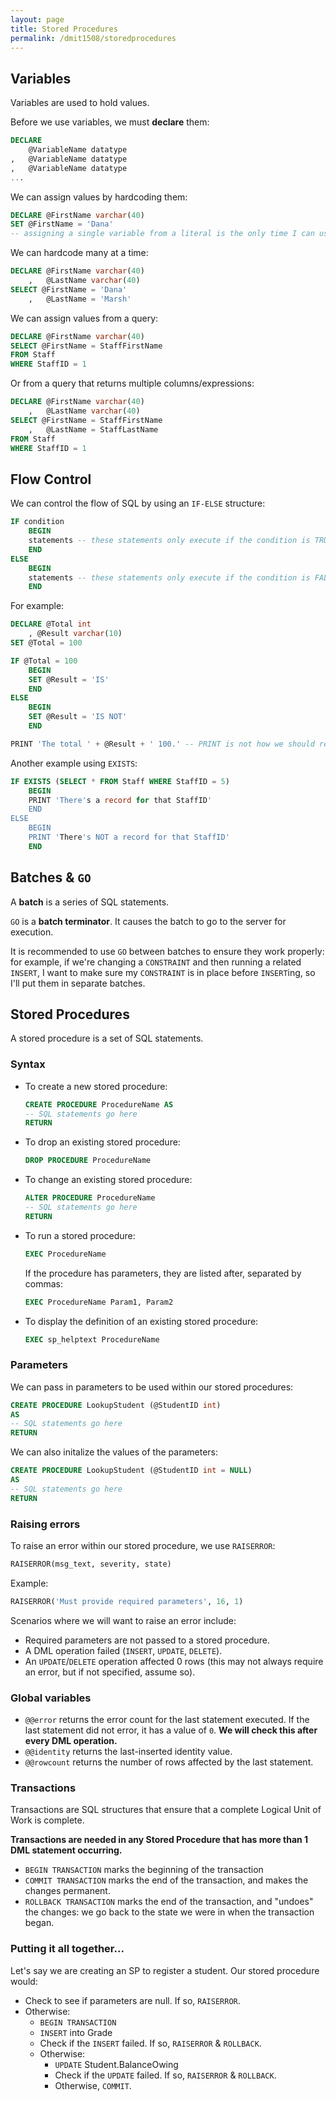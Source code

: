 ```yaml
---
layout: page
title: Stored Procedures
permalink: /dmit1508/storedprocedures
---
```


## Variables
Variables are used to hold values.

Before we use variables, we must **declare** them:
```sql
DECLARE     
    @VariableName datatype
,   @VariableName datatype
,   @VariableName datatype
...
```

We can assign values by hardcoding them:
```sql
DECLARE @FirstName varchar(40)
SET @FirstName = 'Dana' 
-- assigning a single variable from a literal is the only time I can use SET, otherwise I use SELECT
```

We can hardcode many at a time:
```sql
DECLARE @FirstName varchar(40)
    ,	@LastName varchar(40)
SELECT @FirstName = 'Dana'
    ,	@LastName = 'Marsh'
```

We can assign values from a query:
```sql
DECLARE @FirstName varchar(40)
SELECT @FirstName = StaffFirstName 
FROM Staff 
WHERE StaffID = 1
```

Or from a query that returns multiple columns/expressions:
```sql
DECLARE @FirstName varchar(40)
    ,	@LastName varchar(40)
SELECT @FirstName = StaffFirstName
    ,	@LastName = StaffLastName
FROM Staff 
WHERE StaffID = 1
```

## Flow Control

We can control the flow of SQL by using an `IF-ELSE` structure:
```sql
IF condition
	BEGIN
	statements -- these statements only execute if the condition is TRUE
	END
ELSE
	BEGIN
	statements -- these statements only execute if the condition is FALSE
	END
```

For example:
```sql
DECLARE @Total int
    , @Result varchar(10)
SET @Total = 100

IF @Total = 100
	BEGIN
	SET @Result = 'IS'
	END
ELSE
	BEGIN
	SET @Result = 'IS NOT'
	END

PRINT 'The total ' + @Result + ' 100.' -- PRINT is not how we should return messages to the user: it's primarily used for testing/debugging.
```
Another example using `EXISTS`:
```sql
IF EXISTS (SELECT * FROM Staff WHERE StaffID = 5)
	BEGIN
	PRINT 'There's a record for that StaffID'
	END
ELSE
	BEGIN
	PRINT 'There's NOT a record for that StaffID'
	END
```

## Batches & `GO`
A **batch** is a series of SQL statements.

`GO` is a **batch terminator**. It causes the batch to go to the server for execution.

It is recommended to use `GO` between batches to ensure they work properly: for example, if we're changing a `CONSTRAINT` and then running a related `INSERT`, I want to make sure my `CONSTRAINT`  is in place before `INSERT`ing, so I'll put them in separate batches.

## Stored Procedures
A stored procedure is a set of SQL statements.

### Syntax

- To create a new stored procedure:
    ```sql
    CREATE PROCEDURE ProcedureName AS
    -- SQL statements go here
    RETURN
    ```
- To drop an existing stored procedure:
    ```sql
    DROP PROCEDURE ProcedureName
    ```
- To change an existing stored procedure:
    ```sql
    ALTER PROCEDURE ProcedureName
    -- SQL statements go here
    RETURN
    ```
- To run a stored procedure:
    ```sql
    EXEC ProcedureName
    ```
    If the procedure has parameters, they are listed after, separated by commas:
    ```sql
    EXEC ProcedureName Param1, Param2
    ```
- To display the definition of an existing stored procedure:
    ```sql
    EXEC sp_helptext ProcedureName
    ```

### Parameters

We can pass in parameters to be used within our stored procedures:
```sql
CREATE PROCEDURE LookupStudent (@StudentID int) 
AS
-- SQL statements go here
RETURN
```
We can also initalize the values of the parameters:
```sql
CREATE PROCEDURE LookupStudent (@StudentID int = NULL) 
AS
-- SQL statements go here
RETURN
```

### Raising errors
To raise an error within our stored procedure, we use `RAISERROR`:
```sql
RAISERROR(msg_text, severity, state)
```

Example:
```sql
RAISERROR('Must provide required parameters', 16, 1)
```

Scenarios where we will want to raise an error include:
- Required parameters are not passed to a stored procedure.
- A DML operation failed (`INSERT`, `UPDATE`, `DELETE`).
- An `UPDATE`/`DELETE` operation affected 0 rows (this may not always require an error, but if not specified, assume so).

### Global variables
- `@@error` returns the error count for the last statement executed. If the last statement did not error, it has a value of `0`. **We will check this after every DML operation.**
- `@@identity` returns the last-inserted identity value.
- `@@rowcount` returns the number of rows affected by the last statement.

### Transactions
Transactions are SQL structures that ensure that a complete Logical Unit of Work is complete.

**Transactions are needed in any Stored Procedure that has more than 1 DML statement occurring.**

+ `BEGIN TRANSACTION` marks the beginning of the transaction
+ `COMMIT TRANSACTION` marks the end of the transaction, and makes the changes permanent.
+ `ROLLBACK TRANSACTION` marks the end of the transaction, and "undoes" the changes: we go back to the state we were in when the transaction began.

### Putting it all together...
Let's say we are creating an SP to register a student. Our stored procedure would:
+ Check to see if parameters are null. If so, `RAISERROR`.
+ Otherwise:
    + `BEGIN TRANSACTION `
    + `INSERT` into Grade
    + Check if the `INSERT` failed. If so, `RAISERROR` & `ROLLBACK`.
    + Otherwise:
        + `UPDATE` Student.BalanceOwing
        + Check if the `UPDATE` failed. If so, `RAISERROR` & `ROLLBACK`.
        + Otherwise, `COMMIT`.

